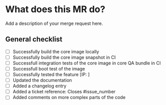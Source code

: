 # What does this MR do?

Add a description of your merge request here.

## General checklist

- [ ] Successfully build the core image locally
- [ ] Successfully build the core image snapshot in CI
- [ ] Successfull integration tests of the core image in core QA bundle in CI
- [ ] Successfull boot test of the image
- [ ] Successfully tested the feature [IP: ]
- [ ] Updated the documentation
- [ ] Added a changelog entry
- [ ] Added a ticket reference: Closes #issue_number
- [ ] Added comments on more complex parts of the code
